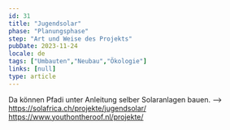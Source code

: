 ```yaml
---
id: 31
title: "Jugendsolar"
phase: "Planungsphase"
step: "Art und Weise des Projekts"
pubDate: 2023-11-24
locale: de
tags: ["Umbauten","Neubau","Ökologie"]
links: [null]
type: article
---
```


Da können Pfadi unter Anleitung selber Solaranlagen bauen. --> https://solafrica.ch/projekte/jugendsolar/ https://www.youthontheroof.nl/projekte/
